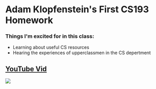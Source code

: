 # Adam Klopfenstein's First CS193 Homework

### Things I'm excited for in this class:
- Learning about useful CS resources
- Hearing the experiences of upperclassmen in the CS depertment


## [YouTube Vid](https://youtu.be/dQw4w9WgXcQ)

![](https://www.nme.com/wp-content/uploads/2021/07/RickAstley2021.jpg)
